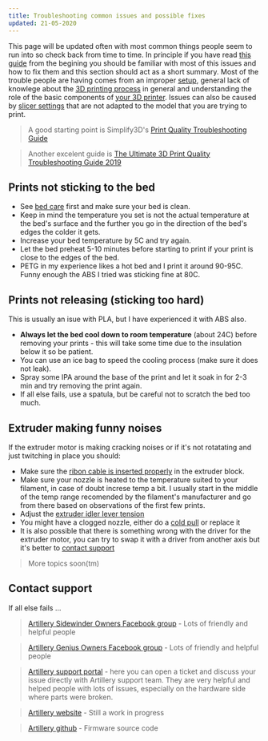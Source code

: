 ```yaml
---
title: Troubleshooting common issues and possible fixes
updated: 21-05-2020
---
```


This page will be updated often with most common things people seem to run into so check back from time to time. In principle if you have read [this guide](/) from the begining you should be familiar with most of this issues and how to fix them and this section should act as a short summary. Most of the trouble people are having comes from an improper [setup](setup.html), general lack of knowlege about the [3D printing process](understanding-3d-printing.html) in general and understanding the role of the basic components of [your 3D printer](3d-printer-overview.html). Issues can also be caused by [slicer settings](slicer.html) that are not adapted to the model that you are trying to print.

> A good starting point is Simplify3D's [Print Quality Troubleshooting Guide](https://www.simplify3d.com/support/print-quality-troubleshooting/)

> Another excelent guide is [The Ultimate 3D Print Quality Troubleshooting Guide 2019](https://rigid.ink/pages/ultimate-troubleshooting-guide)

## Prints not sticking to the bed

- See [bed care](tips.html#bed-care) first and make sure your bed is clean.
- Keep in mind the temperature you set is not the actual temperature at the bed's surface and the further you go in the direction of the bed's edges the colder it gets.
- Increase your bed temperature by 5C and try again.
- Let the bed preheat 5-10 minutes before starting to print if your print is close to the edges of the bed.
- PETG in my experience likes a hot bed and I print it around 90-95C. Funny enough the ABS I tried was sticking fine at 80C.

## Prints not releasing (sticking too hard)

This is usually an isue with PLA, but I have experienced it with ABS also.

- **Always let the bed cool down to room temperature** (about 24C) before removing your prints - this will take some time due to the insulation below it so be patient.
- You can use an ice bag to speed the cooling process (make sure it does not leak).
- Spray some IPA around the base of the print and let it soak in for 2-3 min and try removing the print again.
- If all else fails, use a spatula, but be careful not to scratch the bed too much.

## Extruder making funny noises

If the extruder motor is making cracking noises or if it's not rotatating and just twitching in place you should:
- Make sure the [ribon cable is inserted properly](setup.html#screws-and-connections) in the extruder block.
- Make sure your nozzle is heated to the temperature suited to your filament, in case of doubt increse temp a bit. I usually start in the middle of the temp range recomended by the filament's manufacturer and go from there based on observations of the first few prints.
- Adjust the [extruder idler lever tension](setup.html#extruder-screw-pressure)
- You might have a clogged nozzle, either do a [cold pull](setup.html#check-extrusion) or replace it
- It is also possible that there is something wrong with the driver for the extruder motor, you can try to swap it with a driver from another axis but it's better to [contact support](https://desk.zoho.com/portal/evnovo/home)


> More topics soon(tm)


## Contact support

If all else fails ...

> [Artillery Sidewinder Owners Facebook group](https://www.facebook.com/groups/artilleryswx1/) - Lots of friendly and helpful people

> [Artillery Genius Owners Facebook group](https://www.facebook.com/groups/artillerygenius/) - Lots of friendly and helpful people

> [Artillery support portal](https://desk.zoho.com/portal/evnovo/home) - here you can open a ticket and discuss your issue directly with Artillery support team. They are very helpful and helped people with lots of issues, especially on the hardware side where parts were broken. 

> [Artillery website](https://artillery3d.com/) - Still a work in progress

> [Artillery github](https://github.com/artillery3d) - Firmware source code


